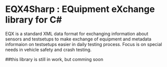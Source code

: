 # EQX4Sharp : EQuipment eXchange library for C#

EQX is a standard XML data format for exchanging information about sensors and testsetups to make exchange of equipment and metadata informaion on testsetups easier in daily testing process.
Focus is on special needs in vehicle safety and crash testing.

##this library is still in work, but comming soon 